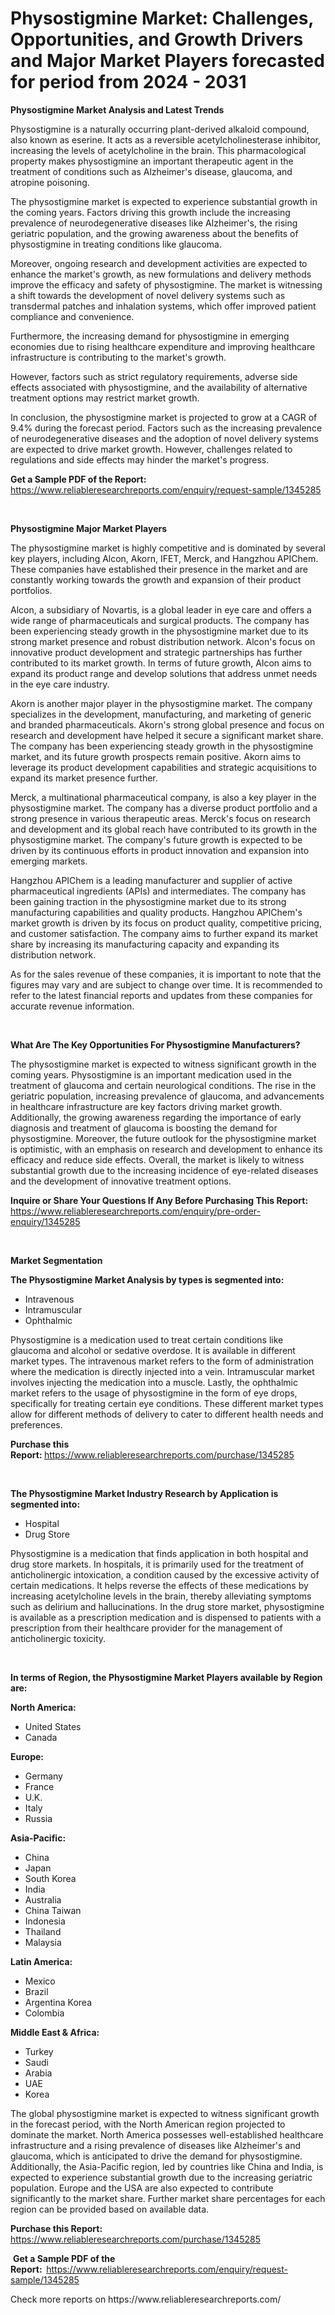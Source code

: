 <p><h1>Physostigmine Market: Challenges, Opportunities, and Growth Drivers and Major Market Players forecasted for period from 2024 - 2031</h1></p><p><strong>Physostigmine Market Analysis and Latest Trends</strong></p>
<p><p>Physostigmine is a naturally occurring plant-derived alkaloid compound, also known as eserine. It acts as a reversible acetylcholinesterase inhibitor, increasing the levels of acetylcholine in the brain. This pharmacological property makes physostigmine an important therapeutic agent in the treatment of conditions such as Alzheimer's disease, glaucoma, and atropine poisoning.</p><p>The physostigmine market is expected to experience substantial growth in the coming years. Factors driving this growth include the increasing prevalence of neurodegenerative diseases like Alzheimer's, the rising geriatric population, and the growing awareness about the benefits of physostigmine in treating conditions like glaucoma.</p><p>Moreover, ongoing research and development activities are expected to enhance the market's growth, as new formulations and delivery methods improve the efficacy and safety of physostigmine. The market is witnessing a shift towards the development of novel delivery systems such as transdermal patches and inhalation systems, which offer improved patient compliance and convenience.</p><p>Furthermore, the increasing demand for physostigmine in emerging economies due to rising healthcare expenditure and improving healthcare infrastructure is contributing to the market's growth.</p><p>However, factors such as strict regulatory requirements, adverse side effects associated with physostigmine, and the availability of alternative treatment options may restrict market growth.</p><p>In conclusion, the physostigmine market is projected to grow at a CAGR of 9.4% during the forecast period. Factors such as the increasing prevalence of neurodegenerative diseases and the adoption of novel delivery systems are expected to drive market growth. However, challenges related to regulations and side effects may hinder the market's progress.</p></p>
<p><strong>Get a Sample PDF of the Report:&nbsp;</strong> <a href="https://www.reliableresearchreports.com/enquiry/request-sample/1345285">https://www.reliableresearchreports.com/enquiry/request-sample/1345285</a></p>
<p>&nbsp;</p>
<p><strong>Physostigmine Major Market Players</strong></p>
<p><p>The physostigmine market is highly competitive and is dominated by several key players, including Alcon, Akorn, IFET, Merck, and Hangzhou APIChem. These companies have established their presence in the market and are constantly working towards the growth and expansion of their product portfolios.</p><p>Alcon, a subsidiary of Novartis, is a global leader in eye care and offers a wide range of pharmaceuticals and surgical products. The company has been experiencing steady growth in the physostigmine market due to its strong market presence and robust distribution network. Alcon's focus on innovative product development and strategic partnerships has further contributed to its market growth. In terms of future growth, Alcon aims to expand its product range and develop solutions that address unmet needs in the eye care industry.</p><p>Akorn is another major player in the physostigmine market. The company specializes in the development, manufacturing, and marketing of generic and branded pharmaceuticals. Akorn's strong global presence and focus on research and development have helped it secure a significant market share. The company has been experiencing steady growth in the physostigmine market, and its future growth prospects remain positive. Akorn aims to leverage its product development capabilities and strategic acquisitions to expand its market presence further.</p><p>Merck, a multinational pharmaceutical company, is also a key player in the physostigmine market. The company has a diverse product portfolio and a strong presence in various therapeutic areas. Merck's focus on research and development and its global reach have contributed to its growth in the physostigmine market. The company's future growth is expected to be driven by its continuous efforts in product innovation and expansion into emerging markets.</p><p>Hangzhou APIChem is a leading manufacturer and supplier of active pharmaceutical ingredients (APIs) and intermediates. The company has been gaining traction in the physostigmine market due to its strong manufacturing capabilities and quality products. Hangzhou APIChem's market growth is driven by its focus on product quality, competitive pricing, and customer satisfaction. The company aims to further expand its market share by increasing its manufacturing capacity and expanding its distribution network.</p><p>As for the sales revenue of these companies, it is important to note that the figures may vary and are subject to change over time. It is recommended to refer to the latest financial reports and updates from these companies for accurate revenue information.</p></p>
<p>&nbsp;</p>
<p><strong>What Are The Key Opportunities For Physostigmine Manufacturers?</strong></p>
<p><p>The physostigmine market is expected to witness significant growth in the coming years. Physostigmine is an important medication used in the treatment of glaucoma and certain neurological conditions. The rise in the geriatric population, increasing prevalence of glaucoma, and advancements in healthcare infrastructure are key factors driving market growth. Additionally, the growing awareness regarding the importance of early diagnosis and treatment of glaucoma is boosting the demand for physostigmine. Moreover, the future outlook for the physostigmine market is optimistic, with an emphasis on research and development to enhance its efficacy and reduce side effects. Overall, the market is likely to witness substantial growth due to the increasing incidence of eye-related diseases and the development of innovative treatment options.</p></p>
<p><strong>Inquire or Share Your Questions If Any Before Purchasing This Report:</strong> <a href="https://www.reliableresearchreports.com/enquiry/pre-order-enquiry/1345285">https://www.reliableresearchreports.com/enquiry/pre-order-enquiry/1345285</a></p>
<p>&nbsp;</p>
<p><strong>Market Segmentation</strong></p>
<p><strong>The Physostigmine Market Analysis by types is segmented into:</strong></p>
<p><ul><li>Intravenous</li><li>Intramuscular</li><li>Ophthalmic</li></ul></p>
<p><p>Physostigmine is a medication used to treat certain conditions like glaucoma and alcohol or sedative overdose. It is available in different market types. The intravenous market refers to the form of administration where the medication is directly injected into a vein. Intramuscular market involves injecting the medication into a muscle. Lastly, the ophthalmic market refers to the usage of physostigmine in the form of eye drops, specifically for treating certain eye conditions. These different market types allow for different methods of delivery to cater to different health needs and preferences.</p></p>
<p><strong>Purchase this Report:&nbsp;</strong><a href="https://www.reliableresearchreports.com/purchase/1345285">https://www.reliableresearchreports.com/purchase/1345285</a></p>
<p>&nbsp;</p>
<p><strong>The Physostigmine Market Industry Research by Application is segmented into:</strong></p>
<p><ul><li>Hospital</li><li>Drug Store</li></ul></p>
<p><p>Physostigmine is a medication that finds application in both hospital and drug store markets. In hospitals, it is primarily used for the treatment of anticholinergic intoxication, a condition caused by the excessive activity of certain medications. It helps reverse the effects of these medications by increasing acetylcholine levels in the brain, thereby alleviating symptoms such as delirium and hallucinations. In the drug store market, physostigmine is available as a prescription medication and is dispensed to patients with a prescription from their healthcare provider for the management of anticholinergic toxicity.</p></p>
<p>&nbsp;</p>
<p><strong>In terms of Region, the Physostigmine Market Players available by Region are:</strong></p>
<p>
    <p> <strong> North America: </strong>
        <ul>
            <li>United States</li>
            <li>Canada</li>
        </ul>
        </p> 
    <p> <strong> Europe: </strong>
        <ul>
            <li>Germany</li>
            <li>France</li>
            <li>U.K.</li>
            <li>Italy</li>
            <li>Russia</li>
        </ul>
        </p> 
    <p> <strong> Asia-Pacific: </strong>
        <ul>
            <li>China</li>
            <li>Japan</li>
            <li>South Korea</li>
            <li>India</li>
            <li>Australia</li>
            <li>China Taiwan</li>
            <li>Indonesia</li>
            <li>Thailand</li>
            <li>Malaysia</li>
        </ul>
        </p> 
    <p> <strong> Latin America: </strong>
        <ul>
            <li>Mexico</li>
            <li>Brazil</li>
            <li>Argentina Korea</li>
            <li>Colombia</li>
        </ul>
        </p> 
    <p> <strong> Middle East & Africa: </strong>
        <ul>
            <li>Turkey</li>
            <li>Saudi</li>
            <li>Arabia</li>
            <li>UAE</li>
            <li>Korea</li>
        </ul>
    </p>
    </p>
<p><p>The global physostigmine market is expected to witness significant growth in the forecast period, with the North American region projected to dominate the market. North America possesses well-established healthcare infrastructure and a rising prevalence of diseases like Alzheimer's and glaucoma, which is anticipated to drive the demand for physostigmine. Additionally, the Asia-Pacific region, led by countries like China and India, is expected to experience substantial growth due to the increasing geriatric population. Europe and the USA are also expected to contribute significantly to the market share. Further market share percentages for each region can be provided based on available data.</p></p>
<p><strong>Purchase this Report: </strong><a href="https://www.reliableresearchreports.com/purchase/1345285">https://www.reliableresearchreports.com/purchase/1345285</a></p>
<p>&nbsp;<strong>Get a Sample PDF of the Report:&nbsp;&nbsp;</strong><a href="https://www.reliableresearchreports.com/enquiry/request-sample/1345285">https://www.reliableresearchreports.com/enquiry/request-sample/1345285</a></p>
<p><strong></strong></p>
<p>Check more reports on https://www.reliableresearchreports.com/</p>